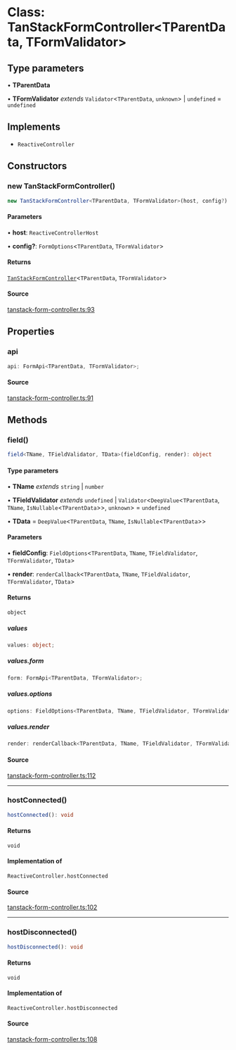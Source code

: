 # Class: TanStackFormController\<TParentData, TFormValidator\>

## Type parameters

• **TParentData**

• **TFormValidator** *extends* `Validator`\<`TParentData`, `unknown`\> \| `undefined` = `undefined`

## Implements

- `ReactiveController`

## Constructors

### new TanStackFormController()

```ts
new TanStackFormController<TParentData, TFormValidator>(host, config?): TanStackFormController<TParentData, TFormValidator>
```

#### Parameters

• **host**: `ReactiveControllerHost`

• **config?**: `FormOptions`\<`TParentData`, `TFormValidator`\>

#### Returns

[`TanStackFormController`](tanstackformcontroller.md)\<`TParentData`, `TFormValidator`\>

#### Source

[tanstack-form-controller.ts:93](https://github.com/TanStack/form/blob/5c94fa159313e0b0411d49fbdc3b117336185e63/packages/lit-form/src/tanstack-form-controller.ts#L93)

## Properties

### api

```ts
api: FormApi<TParentData, TFormValidator>;
```

#### Source

[tanstack-form-controller.ts:91](https://github.com/TanStack/form/blob/5c94fa159313e0b0411d49fbdc3b117336185e63/packages/lit-form/src/tanstack-form-controller.ts#L91)

## Methods

### field()

```ts
field<TName, TFieldValidator, TData>(fieldConfig, render): object
```

#### Type parameters

• **TName** *extends* `string` \| `number`

• **TFieldValidator** *extends* `undefined` \| `Validator`\<`DeepValue`\<`TParentData`, `TName`, `IsNullable`\<`TParentData`\>\>, `unknown`\> = `undefined`

• **TData** = `DeepValue`\<`TParentData`, `TName`, `IsNullable`\<`TParentData`\>\>

#### Parameters

• **fieldConfig**: `FieldOptions`\<`TParentData`, `TName`, `TFieldValidator`, `TFormValidator`, `TData`\>

• **render**: `renderCallback`\<`TParentData`, `TName`, `TFieldValidator`, `TFormValidator`, `TData`\>

#### Returns

`object`

##### values

```ts
values: object;
```

##### values.form

```ts
form: FormApi<TParentData, TFormValidator>;
```

##### values.options

```ts
options: FieldOptions<TParentData, TName, TFieldValidator, TFormValidator, TData>;
```

##### values.render

```ts
render: renderCallback<TParentData, TName, TFieldValidator, TFormValidator, TData>;
```

#### Source

[tanstack-form-controller.ts:112](https://github.com/TanStack/form/blob/5c94fa159313e0b0411d49fbdc3b117336185e63/packages/lit-form/src/tanstack-form-controller.ts#L112)

***

### hostConnected()

```ts
hostConnected(): void
```

#### Returns

`void`

#### Implementation of

`ReactiveController.hostConnected`

#### Source

[tanstack-form-controller.ts:102](https://github.com/TanStack/form/blob/5c94fa159313e0b0411d49fbdc3b117336185e63/packages/lit-form/src/tanstack-form-controller.ts#L102)

***

### hostDisconnected()

```ts
hostDisconnected(): void
```

#### Returns

`void`

#### Implementation of

`ReactiveController.hostDisconnected`

#### Source

[tanstack-form-controller.ts:108](https://github.com/TanStack/form/blob/5c94fa159313e0b0411d49fbdc3b117336185e63/packages/lit-form/src/tanstack-form-controller.ts#L108)
